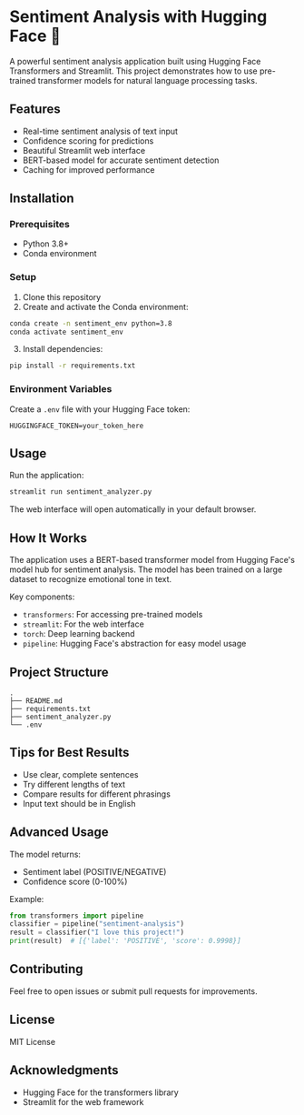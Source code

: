 # Sentiment Analysis with Hugging Face 🤗

A powerful sentiment analysis application built using Hugging Face Transformers and Streamlit. This project demonstrates how to use pre-trained transformer models for natural language processing tasks.

## Features
- Real-time sentiment analysis of text input
- Confidence scoring for predictions
- Beautiful Streamlit web interface
- BERT-based model for accurate sentiment detection
- Caching for improved performance

## Installation

### Prerequisites
- Python 3.8+
- Conda environment

### Setup
1. Clone this repository
2. Create and activate the Conda environment:
```bash
conda create -n sentiment_env python=3.8
conda activate sentiment_env
```

3. Install dependencies:
```bash
pip install -r requirements.txt
```

### Environment Variables
Create a `.env` file with your Hugging Face token:
```
HUGGINGFACE_TOKEN=your_token_here
```

## Usage
Run the application:
```bash
streamlit run sentiment_analyzer.py
```

The web interface will open automatically in your default browser.

## How It Works
The application uses a BERT-based transformer model from Hugging Face's model hub for sentiment analysis. The model has been trained on a large dataset to recognize emotional tone in text.

Key components:
- `transformers`: For accessing pre-trained models
- `streamlit`: For the web interface
- `torch`: Deep learning backend
- `pipeline`: Hugging Face's abstraction for easy model usage

## Project Structure
```
.
├── README.md
├── requirements.txt
├── sentiment_analyzer.py
└── .env
```

## Tips for Best Results
- Use clear, complete sentences
- Try different lengths of text
- Compare results for different phrasings
- Input text should be in English

## Advanced Usage
The model returns:
- Sentiment label (POSITIVE/NEGATIVE)
- Confidence score (0-100%)

Example:
```python
from transformers import pipeline
classifier = pipeline("sentiment-analysis")
result = classifier("I love this project!")
print(result)  # [{'label': 'POSITIVE', 'score': 0.9998}]
```

## Contributing
Feel free to open issues or submit pull requests for improvements.

## License
MIT License

## Acknowledgments
- Hugging Face for the transformers library
- Streamlit for the web framework 
